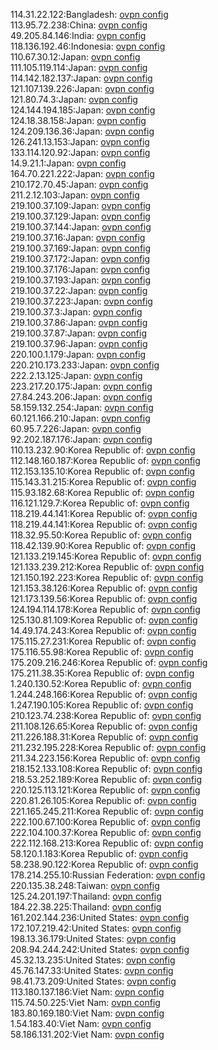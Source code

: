 114.31.22.122:Bangladesh: [ovpn config](vpn/114_31_22_122.ovpn)  
113.95.72.238:China: [ovpn config](vpn/113_95_72_238.ovpn)  
49.205.84.146:India: [ovpn config](vpn/49_205_84_146.ovpn)  
118.136.192.46:Indonesia: [ovpn config](vpn/118_136_192_46.ovpn)  
110.67.30.12:Japan: [ovpn config](vpn/110_67_30_12.ovpn)  
111.105.119.114:Japan: [ovpn config](vpn/111_105_119_114.ovpn)  
114.142.182.137:Japan: [ovpn config](vpn/114_142_182_137.ovpn)  
121.107.139.226:Japan: [ovpn config](vpn/121_107_139_226.ovpn)  
121.80.74.3:Japan: [ovpn config](vpn/121_80_74_3.ovpn)  
124.144.194.185:Japan: [ovpn config](vpn/124_144_194_185.ovpn)  
124.18.38.158:Japan: [ovpn config](vpn/124_18_38_158.ovpn)  
124.209.136.36:Japan: [ovpn config](vpn/124_209_136_36.ovpn)  
126.241.13.153:Japan: [ovpn config](vpn/126_241_13_153.ovpn)  
133.114.120.92:Japan: [ovpn config](vpn/133_114_120_92.ovpn)  
14.9.21.1:Japan: [ovpn config](vpn/14_9_21_1.ovpn)  
164.70.221.222:Japan: [ovpn config](vpn/164_70_221_222.ovpn)  
210.172.70.45:Japan: [ovpn config](vpn/210_172_70_45.ovpn)  
211.2.12.103:Japan: [ovpn config](vpn/211_2_12_103.ovpn)  
219.100.37.109:Japan: [ovpn config](vpn/219_100_37_109.ovpn)  
219.100.37.129:Japan: [ovpn config](vpn/219_100_37_129.ovpn)  
219.100.37.144:Japan: [ovpn config](vpn/219_100_37_144.ovpn)  
219.100.37.16:Japan: [ovpn config](vpn/219_100_37_16.ovpn)  
219.100.37.169:Japan: [ovpn config](vpn/219_100_37_169.ovpn)  
219.100.37.172:Japan: [ovpn config](vpn/219_100_37_172.ovpn)  
219.100.37.176:Japan: [ovpn config](vpn/219_100_37_176.ovpn)  
219.100.37.193:Japan: [ovpn config](vpn/219_100_37_193.ovpn)  
219.100.37.22:Japan: [ovpn config](vpn/219_100_37_22.ovpn)  
219.100.37.223:Japan: [ovpn config](vpn/219_100_37_223.ovpn)  
219.100.37.3:Japan: [ovpn config](vpn/219_100_37_3.ovpn)  
219.100.37.86:Japan: [ovpn config](vpn/219_100_37_86.ovpn)  
219.100.37.87:Japan: [ovpn config](vpn/219_100_37_87.ovpn)  
219.100.37.96:Japan: [ovpn config](vpn/219_100_37_96.ovpn)  
220.100.1.179:Japan: [ovpn config](vpn/220_100_1_179.ovpn)  
220.210.173.233:Japan: [ovpn config](vpn/220_210_173_233.ovpn)  
222.2.13.125:Japan: [ovpn config](vpn/222_2_13_125.ovpn)  
223.217.20.175:Japan: [ovpn config](vpn/223_217_20_175.ovpn)  
27.84.243.206:Japan: [ovpn config](vpn/27_84_243_206.ovpn)  
58.159.132.254:Japan: [ovpn config](vpn/58_159_132_254.ovpn)  
60.121.166.210:Japan: [ovpn config](vpn/60_121_166_210.ovpn)  
60.95.7.226:Japan: [ovpn config](vpn/60_95_7_226.ovpn)  
92.202.187.176:Japan: [ovpn config](vpn/92_202_187_176.ovpn)  
110.13.232.90:Korea Republic of: [ovpn config](vpn/110_13_232_90.ovpn)  
112.148.160.187:Korea Republic of: [ovpn config](vpn/112_148_160_187.ovpn)  
112.153.135.10:Korea Republic of: [ovpn config](vpn/112_153_135_10.ovpn)  
115.143.31.215:Korea Republic of: [ovpn config](vpn/115_143_31_215.ovpn)  
115.93.182.68:Korea Republic of: [ovpn config](vpn/115_93_182_68.ovpn)  
116.121.129.7:Korea Republic of: [ovpn config](vpn/116_121_129_7.ovpn)  
118.219.44.141:Korea Republic of: [ovpn config](vpn/118_219_44_141.ovpn)  
118.219.44.141:Korea Republic of: [ovpn config](vpn/118_219_44_141.ovpn)  
118.32.95.50:Korea Republic of: [ovpn config](vpn/118_32_95_50.ovpn)  
118.42.139.90:Korea Republic of: [ovpn config](vpn/118_42_139_90.ovpn)  
121.133.219.145:Korea Republic of: [ovpn config](vpn/121_133_219_145.ovpn)  
121.133.239.212:Korea Republic of: [ovpn config](vpn/121_133_239_212.ovpn)  
121.150.192.223:Korea Republic of: [ovpn config](vpn/121_150_192_223.ovpn)  
121.153.38.126:Korea Republic of: [ovpn config](vpn/121_153_38_126.ovpn)  
121.173.139.56:Korea Republic of: [ovpn config](vpn/121_173_139_56.ovpn)  
124.194.114.178:Korea Republic of: [ovpn config](vpn/124_194_114_178.ovpn)  
125.130.81.109:Korea Republic of: [ovpn config](vpn/125_130_81_109.ovpn)  
14.49.174.243:Korea Republic of: [ovpn config](vpn/14_49_174_243.ovpn)  
175.115.27.231:Korea Republic of: [ovpn config](vpn/175_115_27_231.ovpn)  
175.116.55.98:Korea Republic of: [ovpn config](vpn/175_116_55_98.ovpn)  
175.209.216.246:Korea Republic of: [ovpn config](vpn/175_209_216_246.ovpn)  
175.211.38.35:Korea Republic of: [ovpn config](vpn/175_211_38_35.ovpn)  
1.240.130.52:Korea Republic of: [ovpn config](vpn/1_240_130_52.ovpn)  
1.244.248.166:Korea Republic of: [ovpn config](vpn/1_244_248_166.ovpn)  
1.247.190.105:Korea Republic of: [ovpn config](vpn/1_247_190_105.ovpn)  
210.123.74.238:Korea Republic of: [ovpn config](vpn/210_123_74_238.ovpn)  
211.108.126.65:Korea Republic of: [ovpn config](vpn/211_108_126_65.ovpn)  
211.226.188.31:Korea Republic of: [ovpn config](vpn/211_226_188_31.ovpn)  
211.232.195.228:Korea Republic of: [ovpn config](vpn/211_232_195_228.ovpn)  
211.34.223.156:Korea Republic of: [ovpn config](vpn/211_34_223_156.ovpn)  
218.152.133.108:Korea Republic of: [ovpn config](vpn/218_152_133_108.ovpn)  
218.53.252.189:Korea Republic of: [ovpn config](vpn/218_53_252_189.ovpn)  
220.125.113.121:Korea Republic of: [ovpn config](vpn/220_125_113_121.ovpn)  
220.81.26.105:Korea Republic of: [ovpn config](vpn/220_81_26_105.ovpn)  
221.165.245.211:Korea Republic of: [ovpn config](vpn/221_165_245_211.ovpn)  
222.100.67.100:Korea Republic of: [ovpn config](vpn/222_100_67_100.ovpn)  
222.104.100.37:Korea Republic of: [ovpn config](vpn/222_104_100_37.ovpn)  
222.112.168.213:Korea Republic of: [ovpn config](vpn/222_112_168_213.ovpn)  
58.120.1.183:Korea Republic of: [ovpn config](vpn/58_120_1_183.ovpn)  
58.238.90.122:Korea Republic of: [ovpn config](vpn/58_238_90_122.ovpn)  
178.214.255.10:Russian Federation: [ovpn config](vpn/178_214_255_10.ovpn)  
220.135.38.248:Taiwan: [ovpn config](vpn/220_135_38_248.ovpn)  
125.24.201.197:Thailand: [ovpn config](vpn/125_24_201_197.ovpn)  
184.22.38.225:Thailand: [ovpn config](vpn/184_22_38_225.ovpn)  
161.202.144.236:United States: [ovpn config](vpn/161_202_144_236.ovpn)  
172.107.219.42:United States: [ovpn config](vpn/172_107_219_42.ovpn)  
198.13.36.179:United States: [ovpn config](vpn/198_13_36_179.ovpn)  
208.94.244.242:United States: [ovpn config](vpn/208_94_244_242.ovpn)  
45.32.13.235:United States: [ovpn config](vpn/45_32_13_235.ovpn)  
45.76.147.33:United States: [ovpn config](vpn/45_76_147_33.ovpn)  
98.41.73.209:United States: [ovpn config](vpn/98_41_73_209.ovpn)  
113.180.137.186:Viet Nam: [ovpn config](vpn/113_180_137_186.ovpn)  
115.74.50.225:Viet Nam: [ovpn config](vpn/115_74_50_225.ovpn)  
183.80.169.180:Viet Nam: [ovpn config](vpn/183_80_169_180.ovpn)  
1.54.183.40:Viet Nam: [ovpn config](vpn/1_54_183_40.ovpn)  
58.186.131.202:Viet Nam: [ovpn config](vpn/58_186_131_202.ovpn)  
